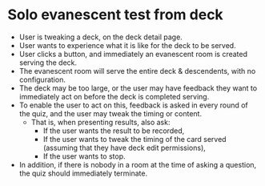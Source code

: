 # Solo evanescent test from deck

- User is tweaking a deck, on the deck detail page.
- User wants to experience what it is like for the deck to be served.
- User clicks a button, and immediately an evanescent room is created serving the deck.
- The evanescent room will serve the entire deck & descendents, with no configuration.
- The deck may be too large, or the user may have feedback they want to immediately act on before the deck is completed serving.
- To enable the user to act on this, feedback is asked in every round of the quiz, and the user may tweak the timing or content.
  - That is, when presenting results, also ask:
    - If the user wants the result to be recorded,
    - If the user wants to tweak the timing of the card served (assuming that they have deck edit permissions),
    - If the user wants to stop.
- In addition, if there is nobody in a room at the time of asking a question, the quiz should immediately terminate.
